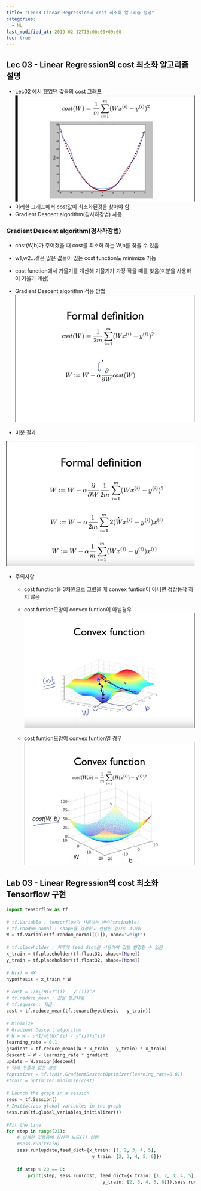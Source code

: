 ```yaml
---
title: "Lec03-Linear Regression의 cost 최소화 알고리즘 설명"
categories:
  - ML
last_modified_at: 2019-02-12T13:00:00+09:00
toc: true
---
```

## Lec 03 - Linear Regression의 cost 최소화 알고리즘 설명

  - Lec02 에서 했었던 값들의 cost 그래프
  ![Lec03-1](/assets/image/Lec03-1.JPG)
  - 이러한 그래프에서 cost값이 최소화된것을 찾아야 함
  - Gradient Descent algorithm(경사하강법) 사용

  ### Gradient Descent algorithm(경사하강법)
  - cost(W,b)가 주어졌을 때 cost를 최소화 하는 W,b를 찾을 수 있음
  - w1,w2...같은 많은 값들이 있는 cost function도 minimize 가능
  - cost function에서 기울기를 계산해 기울기가 가장 작을 때를 찾음(미분을 사용하여 기울기 계산)

  - Gradient Descent algorithm 적용 방법
  ![Lec03-2](/assets/image/Lec03-2.JPG)
  - 미분 결과

  ![Lec03-3](/assets/image/Lec03-3.JPG)

   * 주의사항
     - cost function을 3차원으로 그렸을 때 convex funtion이 아니면 정상동작 하지 않음

     - cost funtion모양이 convex funtion이 아닐경우
     ![Lec03-4](/assets/image/Lec03-4.JPG)
     - cost funtion모양이 convex funtion일 경우
     ![Lec03-5](/assets/image/Lec03-5.JPG)

## Lab 03 - Linear Regression의 cost 최소화 Tensorflow 구현

  ```python
  import tensorflow as tf

  # tf.Variable : tensorflow가 사용하는 변수(trainable)
  # tf.random_nomal : shape를 결정히고 랜덤한 값으로 초기화
  W = tf.Variable(tf.random_normal([1]), name='weigt')

  # tf.placeholder : 차후에 feed_dict을 사용하여 값을 변경할 수 있음
  x_train = tf.placeholder(tf.float32, shape=[None])
  y_train = tf.placeholder(tf.float32, shape=[None])

  # H(x) = WX
  hypothesis = x_train * W

  # cost = 1/m∑(H(x)^(i) - y^(i))^2
  # tf.reduce_mean : 값을 평균내줌
  # tf.square : 제곱
  cost = tf.reduce_mean(tf.square(hypothesis - y_train))

  # Minimize
  # Gradient Descent algorithm
  # W = W - α*1/m∑(Wx^(i) - y^(i))x^(i)
  learning_rate = 0.1
  gradient = tf.reduce_mean((W * x_train - y_train) * x_train)
  descent = W - learning_rate * gradient
  update = W.assign(descent)
  # 아래 두줄과 같은 코드
  #optimizer = tf.train.GradientDescentOptimizer(learning_rate=0.01)
  #train = optimizer.minimize(cost)

  # Launch the graph in a session
  sess = tf.Session()
  # Initializes global variables in the graph
  sess.run(tf.global_variables_initializer())

  #Fit the Line
  for step in range(21):
      # 설계한 것들중에 최상위 노드(?) 실행
      #sess.run(train)
      sess.run(update,feed_dict={x_train: [1, 2, 3, 4, 5],
                                  y_train: [2, 3, 4, 5, 6]})

      if step % 20 == 0:
          print(step, sess.run(cost, feed_dict={x_train: [1, 2, 3, 4, 5],
                                      y_train: [2, 3, 4, 5, 6]}),sess.run(W))

  ```
